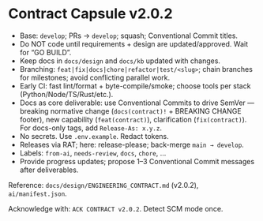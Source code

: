 # Contract Capsule v2.0.2

- Base: `develop`; PRs → `develop`; squash; Conventional Commit titles.
- Do NOT code until requirements + design are updated/approved. Wait for “GO BUILD”.
- Keep docs in `docs/design` and `docs/kb` updated with changes.
- Branching: `feat|fix|docs|chore|refactor|test/<slug>`; chain branches for milestones; avoid conflicting parallel work.
- Early CI: fast lint/format + byte-compile/smoke; choose tools per stack (Python/Node/TS/Rust/etc.).
- Docs as core deliverable: use Conventional Commits to drive SemVer — breaking normative change (`docs(contract)!` + BREAKING CHANGE footer), new capability (`feat(contract)`), clarification (`fix(contract)`). For docs-only tags, add `Release-As: x.y.z`.
- No secrets. Use `.env.example`. Redact tokens.
- Releases via RAT; here: release-please; back-merge `main → develop`.
- Labels: `from-ai`, `needs-review`, `docs`, `chore`, …
- Provide progress updates; propose 1–3 Conventional Commit messages after deliverables.

Reference: `docs/design/ENGINEERING_CONTRACT.md` (v2.0.2), `ai/manifest.json`.

Acknowledge with: `ACK CONTRACT v2.0.2`. Detect SCM mode once.
